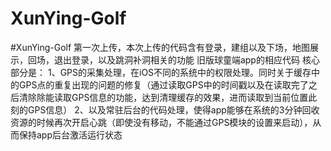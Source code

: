 # XunYing-Golf
#XunYing-Golf 第一次上传，本次上传的代码含有登录，建组以及下场，地图展示，回场，退出登录，以及跳洞补洞相关的功能
旧版球童端app的相应代码
核心部分是：
1、GPS的采集处理，在iOS不同的系统中的权限处理。同时关于缓存中的GPS点的重复出现的问题的修复（通过读取GPS中的时间戳以及在读取完了之后清除除能读取GPS信息的功能，达到清理缓存的效果，进而读取到当前位置此刻的GPS信息）
2、以及常驻后台的代码处理，使得app能够在系统的3分钟回收资源的时候再次开启心跳（即使没有移动，不能通过GPS模块的设置来启动），从而保持app后台激活运行状态
